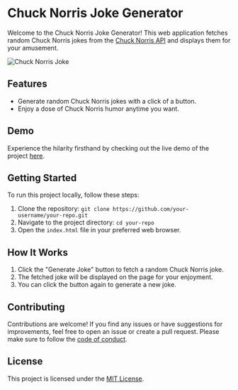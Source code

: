 # Chuck Norris Joke Generator

Welcome to the Chuck Norris Joke Generator! This web application fetches random Chuck Norris jokes from the [Chuck Norris API](https://api.chucknorris.io/) and displays them for your amusement.

![Chuck Norris Joke](screenshot.png)

## Features

- Generate random Chuck Norris jokes with a click of a button.
- Enjoy a dose of Chuck Norris humor anytime you want.

## Demo

Experience the hilarity firsthand by checking out the live demo of the project [here](https://your-demo-link.com).

## Getting Started

To run this project locally, follow these steps:

1. Clone the repository: `git clone https://github.com/your-username/your-repo.git`
2. Navigate to the project directory: `cd your-repo`
3. Open the `index.html` file in your preferred web browser.

## How It Works

1. Click the "Generate Joke" button to fetch a random Chuck Norris joke.
2. The fetched joke will be displayed on the page for your enjoyment.
3. You can click the button again to generate a new joke.

## Contributing

Contributions are welcome! If you find any issues or have suggestions for improvements, feel free to open an issue or create a pull request. Please make sure to follow the [code of conduct](CODE_OF_CONDUCT.md).

## License

This project is licensed under the [MIT License](LICENSE).
